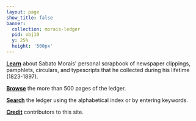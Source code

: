 ```yaml
---
layout: page
show_title: false
banner:
  collection: morais-ledger
  pid: obj10
  y: 25%
  height: '500px'
---
```


[**Learn**](/about) about Sabato Morais' personal scrapbook of newspaper clippings, pamphlets, circulars, and typescripts that he collected during his lifetime (1823-1897). 

[**Browse**](/browse) the more than 500 pages of the ledger. 

[**Search**](/search) the ledger using the alphabetical index or by entering keywords. 

[**Credit**](/credits) contributors to this site. 

